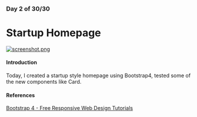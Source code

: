 ### Day 2 of 30/30
# Startup Homepage

[![screenshot.png](https://s23.postimg.org/l05q9lysb/screenshot.png)](https://postimg.org/image/vmzjf16xj/)

#### Introduction
Today, I created a startup style homepage using Bootstrap4, tested some of the new components like Card.

#### References
[Bootstrap 4 - Free Responsive Web Design Tutorials](https://www.youtube.com/playlist?list=PLUoqTnNH-2XyNhhLuYrrmrmV46jVw6RHF)
